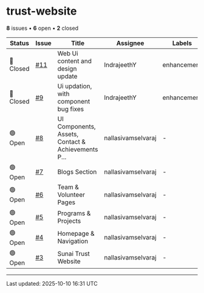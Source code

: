# trust-website

**8** issues • **6** open • **2** closed

<table class="github-issue-table">
<thead>
<tr>
<th>Status</th>
<th>Issue</th>
<th>Title</th>
<th>Assignee</th>
<th>Labels</th>
<th>Updated</th>
</tr>
</thead>
<tbody>
<tr><td>🔴 Closed</td><td><a href='./issue-11-Web-Ui-content-and-design-update.md'>#11</a></td><td>Web Ui content and design update</td><td>IndrajeethY</td><td>enhancement</td><td>2025-10-10</td></tr>
<tr><td>🔴 Closed</td><td><a href='./issue-9-Ui-updation-with-component-bug-fixes.md'>#9</a></td><td>Ui updation, with component bug fixes</td><td>IndrajeethY</td><td>enhancement</td><td>2025-10-08</td></tr>
<tr><td>🟢 Open</td><td><a href='./issue-8-UI-Components-Assets-Contact--Achievements-Pages.md'>#8</a></td><td>UI Components, Assets, Contact & Achievements P...</td><td>nallasivamselvaraj</td><td>-</td><td>2025-09-04</td></tr>
<tr><td>🟢 Open</td><td><a href='./issue-7-Blogs-Section.md'>#7</a></td><td>Blogs Section</td><td>nallasivamselvaraj</td><td>-</td><td>2025-09-04</td></tr>
<tr><td>🟢 Open</td><td><a href='./issue-6-Team--Volunteer-Pages.md'>#6</a></td><td>Team & Volunteer Pages</td><td>nallasivamselvaraj</td><td>-</td><td>2025-09-04</td></tr>
<tr><td>🟢 Open</td><td><a href='./issue-5-Programs--Projects.md'>#5</a></td><td>Programs & Projects</td><td>nallasivamselvaraj</td><td>-</td><td>2025-09-04</td></tr>
<tr><td>🟢 Open</td><td><a href='./issue-4-Homepage--Navigation.md'>#4</a></td><td>Homepage & Navigation</td><td>nallasivamselvaraj</td><td>-</td><td>2025-09-04</td></tr>
<tr><td>🟢 Open</td><td><a href='./issue-3-Sunai-Trust-Website.md'>#3</a></td><td>Sunai Trust Website</td><td>nallasivamselvaraj</td><td>-</td><td>2025-09-04</td></tr>
</tbody>
</table>

---

Last updated: 2025-10-10 16:31 UTC